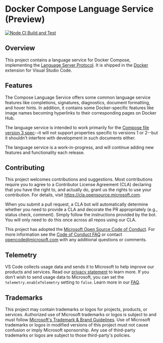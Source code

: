 # Docker Compose Language Service (Preview)

[![Node CI Build and Test](https://github.com/microsoft/compose-language-service/actions/workflows/node.js.yml/badge.svg)](https://github.com/microsoft/compose-language-service/actions/workflows/node.js.yml)

## Overview

This project contains a language service for Docker Compose, implementing the [Language Server Protocol](https://microsoft.github.io/language-server-protocol/). It is shipped in the [Docker](https://marketplace.visualstudio.com/items?itemName=ms-azuretools.vscode-docker) extension for Visual Studio Code.

## Features

The Compose Language Service offers some common language service features like completions, signatures, diagnostics, document formatting, and hover hints. In addition, it contains some Docker-specific features like image names becoming hyperlinks to their corresponding pages on Docker Hub.

The language service is intended to work primarily for the [Compose file version 3 spec](https://docs.docker.com/compose/compose-file/compose-file-v3/)--it will not support properties specific to versions 1 or 2--but it shouldn't interfere with development in such documents either.

The language service is a work-in-progress, and will continue adding new features and functionality each release.

## Contributing

This project welcomes contributions and suggestions.  Most contributions require you to agree to a
Contributor License Agreement (CLA) declaring that you have the right to, and actually do, grant us
the rights to use your contribution. For details, visit https://cla.opensource.microsoft.com.

When you submit a pull request, a CLA bot will automatically determine whether you need to provide
a CLA and decorate the PR appropriately (e.g., status check, comment). Simply follow the instructions
provided by the bot. You will only need to do this once across all repos using our CLA.

This project has adopted the [Microsoft Open Source Code of Conduct](https://opensource.microsoft.com/codeofconduct/).
For more information see the [Code of Conduct FAQ](https://opensource.microsoft.com/codeofconduct/faq/) or
contact [opencode@microsoft.com](mailto:opencode@microsoft.com) with any additional questions or comments.

## Telemetry

VS Code collects usage data and sends it to Microsoft to help improve our products and services. Read our [privacy statement](https://go.microsoft.com/fwlink/?LinkID=528096&clcid=0x409) to learn more. If you don’t wish to send usage data to Microsoft, you can set the `telemetry.enableTelemetry` setting to `false`. Learn more in our [FAQ](https://code.visualstudio.com/docs/supporting/faq#_how-to-disable-telemetry-reporting).

## Trademarks

This project may contain trademarks or logos for projects, products, or services. Authorized use of Microsoft
trademarks or logos is subject to and must follow
[Microsoft's Trademark & Brand Guidelines](https://www.microsoft.com/en-us/legal/intellectualproperty/trademarks/usage/general).
Use of Microsoft trademarks or logos in modified versions of this project must not cause confusion or imply Microsoft sponsorship.
Any use of third-party trademarks or logos are subject to those third-party's policies.
